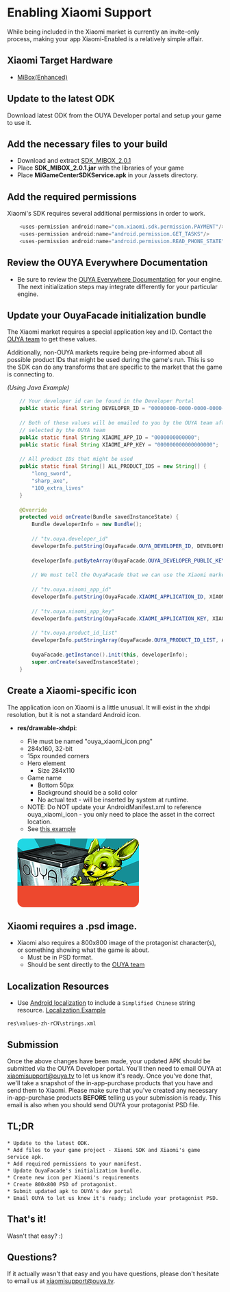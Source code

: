 
# Enabling Xiaomi Support

While being included in the Xiaomi market is currently an invite-only process, making your app Xiaomi-Enabled is a relatively simple affair.

## Xiaomi Target Hardware

* [MiBox(Enhanced)](http://dev.xiaomi.com/doc/p=3838/index.html)

## Update to the latest ODK

Download latest ODK from the OUYA Developer portal and setup your game to use it.

## Add the necessary files to your build

* Download and extract [SDK_MIBOX_2.0.1](https://ouya-sdks.s3.amazonaws.com/xiaomi/SDK_MIBOX_2.0.1.zip)
* Place **SDK_MIBOX_2.0.1.jar** with the libraries of your game
* Place **MiGameCenterSDKService.apk** in your <game>/assets directory.

## Add the required permissions

Xiaomi's SDK requires several additional permissions in order to work.
```java
	<uses-permission android:name="com.xiaomi.sdk.permission.PAYMENT"/>
    <uses-permission android:name="android.permission.GET_TASKS"/>
    <uses-permission android:name="android.permission.READ_PHONE_STATE"/>
```

## Review the OUYA Everywhere Documentation ##

* Be sure to review the [OUYA Everywhere Documentation](https://github.com/ouya/docs/blob/enable_xiaomi/ouya-everywhere.md) for your engine.
The next initialization steps may integrate differently for your particular engine.

## Update your OuyaFacade initialization bundle

The Xiaomi market requires a special application key and ID.  Contact the [OUYA team](mailto:xiaomisupport@ouya.tv) to get these values.

Additionally, non-OUYA markets require being pre-informed about all possible product IDs that might be used during the game's run.  This is so the SDK can do any transforms that are specific to the market that the game is connecting to.

*(Using Java Example)*

```java
	// Your developer id can be found in the Developer Portal
	public static final String DEVELOPER_ID = "00000000-0000-0000-0000-000000000000";

	// Both of these values will be emailed to you by the OUYA team after you've been 
	// selected by the OUYA team
	public static final String XIAOMI_APP_ID = "0000000000000";
	public static final String XIAOMI_APP_KEY = "000000000000000000";

	// All product IDs that might be used
	public static final String[] ALL_PRODUCT_IDS = new String[] {
		"long_sword",
		"sharp_axe",
		"100_extra_lives"
	}

	@Override
	protected void onCreate(Bundle savedInstanceState) {
		Bundle developerInfo = new Bundle();

		// "tv.ouya.developer_id"
		developerInfo.putString(OuyaFacade.OUYA_DEVELOPER_ID, DEVELOPER_ID);
		
		developerInfo.putByteArray(OuyaFacade.OUYA_DEVELOPER_PUBLIC_KEY, loadApplicationKey());

		// We must tell the OuyaFacade that we can use the Xiaomi market for purchases.
		
		// "tv.ouya.xiaomi_app_id"
		developerInfo.putString(OuyaFacade.XIAOMI_APPLICATION_ID, XIAOMI_APP_ID);
		
		// "tv.ouya.xiaomi_app_key"
		developerInfo.putString(OuyaFacade.XIAOMI_APPLICATION_KEY, XIAOMI_APP_KEY);
		
		// "tv.ouya.product_id_list"
		developerInfo.putStringArray(OuyaFacade.OUYA_PRODUCT_ID_LIST, ALL_PRODUCT_IDS);

		OuyaFacade.getInstance().init(this, developerInfo);
		super.onCreate(savedInstanceState);
	}
```

## Create a Xiaomi-specific icon

The application icon on Xiaomi is a little unusual.  It will exist in the xhdpi resolution, but it is not a standard Android icon.

* **res/drawable-xhdpi**:
	* File must be named "ouya_xiaomi_icon.png"
    * 284x160, 32-bit
    * 15px rounded corners 
    * Hero element
    	* Size 284x110
    * Game name
    	* Bottom 50px
    	* Background should be a solid color
    	* No actual text - will be inserted by system at runtime.
    * NOTE: Do NOT update your AndroidManifest.xml to reference ouya_xiaomi_icon - you only need to place the asset in the correct location.
    * See [this example](res/game_tile_alt.png)

	![this example](res/game_tile_alt.png)

## Xiaomi requires a .psd image.
* Xiaomi also requires a 800x800 image of the protagonist character(s), or something showing what the game is about.
	* Must be in PSD format.
	* Should be sent directly to the [OUYA team](mailto:xiaomisupport@ouya.tv)

## Localization Resources

* Use [Android localization](http://developer.android.com/guide/topics/resources/localization.html) to include a `Simplified Chinese` string resource. [Localization Example](https://github.com/ouya/ouya-sdk-examples/tree/master/Android/AndroidExit)

```
res\values-zh-rCN\strings.xml
```

## Submission

Once the above changes have been made, your updated APK should be submitted via the OUYA Developer portal.  You'll then need to email OUYA at [xiaomisupport@ouya.tv](mailto:xiaomisupport@ouya.tv) to let us know it's ready.  Once you've done that, we'll take a snapshot of the in-app-purchase products that you have and send them to Xiaomi.  Please make sure that you've created any necessary in-app-purchase products **BEFORE** telling us your submission is ready.  This email is also when you should send OUYA your protagonist PSD file.

## TL;DR
	* Update to the latest ODK.
	* Add files to your game project - Xiaomi SDK and Xiaomi's game service apk.
	* Add required permissions to your manifest.
	* Update OuyaFacade's initialization bundle.
	* Create new icon per Xiaomi's requirements
	* Create 800x800 PSD of protagonist.
	* Submit updated apk to OUYA's dev portal
	* Email OUYA to let us know it's ready; include your protagonist PSD.

## That's it!

Wasn't that easy?  :)

## Questions?

If it actually wasn't that easy and you have questions, please don't hesitate to email us at [xiaomisupport@ouya.tv](mailto:xiaomisupport@ouya.tv).
